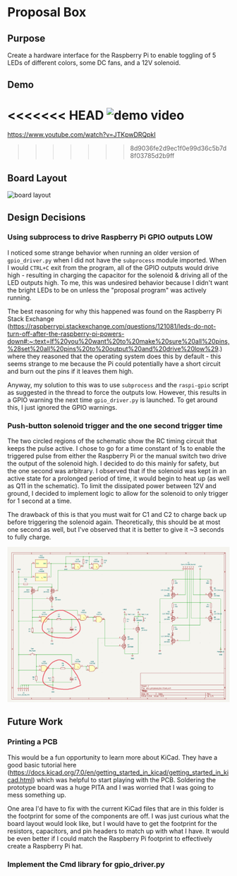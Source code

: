 # Proposal Box

## Purpose

Create a hardware interface for the Raspberry Pi to enable toggling of 5 LEDs of different colors, some DC fans, and a 12V solenoid. 

## Demo

<<<<<<< HEAD
![demo video](https://www.youtube.com/watch?v=JTKpwDRQpkI)
=======
https://www.youtube.com/watch?v=JTKpwDRQpkI
>>>>>>> 8d9036fe2d9ec1f0e99d36c5b7d8f03785d2b9ff

## Board Layout

![board layout](images/proposalboxcircuit.jpg)

## Design Decisions

### Using subprocess to drive Raspberry Pi GPIO outputs LOW

I noticed some strange behavior when running an older version of `gpio_driver.py` when I did not have the `subprocess` module imported. When I would `CTRL+C` exit from the program, all of the GPIO outputs would drive high - resulting in charging the capacitor for the solenoid & driving all of the LED outputs high. To me, this was undesired behavior because I didn't want the bright LEDs to be on unless the "proposal program" was actively running. 

The best reasoning for why this happened was found on the Raspberry Pi Stack Exchange (https://raspberrypi.stackexchange.com/questions/121081/leds-do-not-turn-off-after-the-raspberry-pi-powers-down#:~:text=If%20you%20want%20to%20make%20sure%20all%20pins,%28set%20all%20pins%20to%20output%20and%20drive%20low%29.) where they reasoned that the operating system does this by default - this seems strange to me because the Pi could potentially have a short circuit and burn out the pins if it leaves them high.

Anyway, my solution to this was to use `subprocess` and the `raspi-gpio` script as suggested in the thread to force the outputs low. However, this results in a GPIO warning the next time `gpio_driver.py` is launched. To get around this, I just ignored the GPIO warnings.

### Push-button solenoid trigger and the one second trigger time

The two circled regions of the schematic show the RC timing circuit that keeps the pulse active. I chose to go for a time constant of 1s to enable the triggered pulse from either the Raspberry Pi or the manual switch two drive the output of the solenoid high. I decided to do this mainly for safety, but the one second was arbitrary. I observed that if the solenoid was kept in an active state for a prolonged period of time, it would begin to heat up (as well as Q11 in the schematic). To limit the dissipated power between 12V and ground, I decided to implement logic to allow for the solenoid to only trigger for 1 second at a time.

The drawback of this is that you must wait for C1 and C2 to charge back up before triggering the solenoid again. Theoretically, this should be at most one second as well, but I've observed that it is better to give it ~3 seconds to fully charge. 

![images/schematic_pic.jpg](images/schematic_pic.png)

## Future Work

### Printing a PCB

This would be a fun opportunity to learn more about KiCad. They have a good basic tutorial here (https://docs.kicad.org/7.0/en/getting_started_in_kicad/getting_started_in_kicad.html) which was helpful to start playing with the PCB. Soldering the prototype board was a huge PITA and I was worried that I was going to mess something up. 

One area I'd have to fix with the current KiCad files that are in this folder is the footprint for some of the components are off. I was just curious what the board layout would look like, but I would have to get the footprint for the resistors, capacitors, and pin headers to match up with what I have. It would be even better if I could match the Raspberry Pi footprint to effectively create a Raspberry Pi hat. 

### Implement the Cmd library for gpio_driver.py
